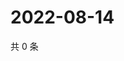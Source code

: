 # 2022-08-14

共 0 条

<!-- BEGIN WEIBO -->
<!-- 最后更新时间 Sun Aug 14 2022 00:01:54 GMT+0800 (China Standard Time) -->

<!-- END WEIBO -->
